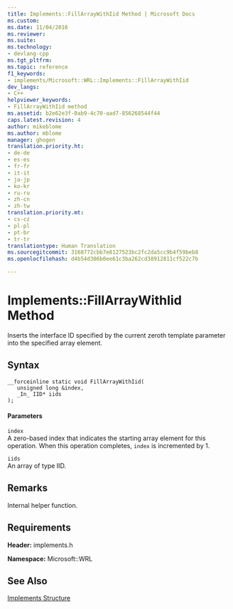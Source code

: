 ```yaml
---
title: Implements::FillArrayWithIid Method | Microsoft Docs
ms.custom: 
ms.date: 11/04/2016
ms.reviewer: 
ms.suite: 
ms.technology:
- devlang-cpp
ms.tgt_pltfrm: 
ms.topic: reference
f1_keywords:
- implements/Microsoft::WRL::Implements::FillArrayWithIid
dev_langs:
- C++
helpviewer_keywords:
- FillArrayWithIid method
ms.assetid: b2e62e3f-0ab9-4c70-aad7-856268544f44
caps.latest.revision: 4
author: mikeblome
ms.author: mblome
manager: ghogen
translation.priority.ht:
- de-de
- es-es
- fr-fr
- it-it
- ja-jp
- ko-kr
- ru-ru
- zh-cn
- zh-tw
translation.priority.mt:
- cs-cz
- pl-pl
- pt-br
- tr-tr
translationtype: Human Translation
ms.sourcegitcommit: 3168772cbb7e8127523bc2fc2da5cc9b4f59beb8
ms.openlocfilehash: d4b54d306b0ee61c3ba262cd38912811cf522c7b

---
```

# Implements::FillArrayWithIid Method
Inserts the interface ID specified by the current zeroth template parameter into the specified array element.  
  
## Syntax  
  
```  
__forceinline static void FillArrayWithIid(  
   unsigned long &index,  
   _In_ IID* iids  
);  
```  
  
#### Parameters  
 `index`  
 A zero-based index that indicates the starting array element for this operation. When this operation completes, `index` is incremented by 1.  
  
 `iids`  
 An array of type IID.  
  
## Remarks  
 Internal helper function.  
  
## Requirements  
 **Header:** implements.h  
  
 **Namespace:** Microsoft::WRL  
  
## See Also  
 [Implements Structure](../windows/implements-structure.md)


<!--HONumber=Jan17_HO2-->


